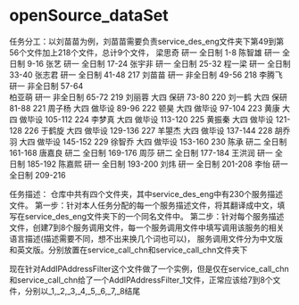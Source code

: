 # openSource_dataSet
任务分工：以刘苗苗为例，刘苗苗需要负责service_des_eng文件夹下第49到第56个文件加上218个文件，总计9个文件，
梁思奇	研一	全日制	1-8
陈智雄	研一	全日制	9-16
张艺	研一	全日制	17-24
张宇非	研一	全日制	25-32
程一梁	研一	全日制	33-40
张志君	研一	全日制	41-48   217
刘苗苗	研一	非全日制	49-56   218
李腾飞	研一	非全日制	57-64    
柏亚萌	研一	非全日制	65-72   219
刘丽蓉	大四	保研	73-80   220
刘一鹤	大四	保研	81-88   221
周子杨	大四	做毕设	89-96   222
顿昊	大四	做毕设	97-104  223
黄康	大四	做毕设	105-112  224
李梦真	大四	做毕设	113-120  225
黄振秦	大四	做毕设	121-128  226
于鹤旋	大四	做毕设	129-136  227
羊曌杰	大四	做毕设	137-144  228
胡乔羽	大四	做毕设	145-152  229
徐智乔	大四	做毕设	153-160  230
陈承	研二	全日制	161-168
唐嘉良	研二	全日制	169-176
周莎	研二	全日制	177-184
王洪润	研一	全日制	185-192
陈嘉熙	研一	全日制	193-200
刘炜	研一	全日制	201-208
李怡	研一	全日制	209-216

任务描述：
仓库中共有四个文件夹，其中service_des_eng中有230个服务描述文件。
第一步：针对本人任务分配的每一个服务描述文件，将其翻译成中文，填写在service_des_eng文件夹下的一个同名文件中。
第二步：针对每个服务描述文件，创建7到8个服务调用文件，每一个服务调用文件中填写调用该服务的相关语言描述(描述需要不同，想不出来换几个词也可以)，
              服务调用文件分为中文版和英文版。分别放置在service_call_chn和service_call_chn文件夹下
              
现在针对AddIPAddressFilter这个文件做了一个实例，但是仅在service_call_chn和service_call_chn给了一个AddIPAddressFilter_1文件，正常应该给7到8个文件，分别以_1,_2,_3,_4,_5,_6,_7,_8结尾

